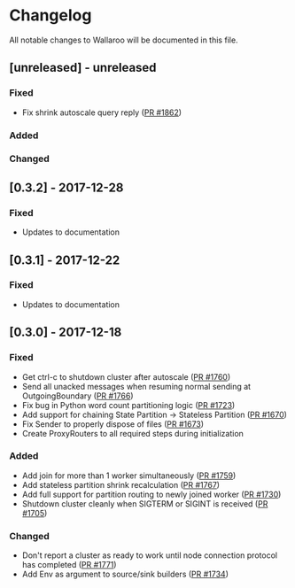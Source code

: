 # Changelog

All notable changes to Wallaroo will be documented in this file.

## [unreleased] - unreleased

### Fixed

- Fix shrink autoscale query reply ([PR #1862](https://github.com/wallaroolabs/wallaroo/pull/1862))
### Added

### Changed

## [0.3.2] - 2017-12-28

### Fixed

- Updates to documentation

## [0.3.1] - 2017-12-22

### Fixed

- Updates to documentation

## [0.3.0] - 2017-12-18

### Fixed

- Get ctrl-c to shutdown cluster after autoscale ([PR #1760](https://github.com/wallaroolabs/wallaroo/pull/1760))
- Send all unacked messages when resuming normal sending at OutgoingBoundary ([PR #1766](https://github.com/wallaroolabs/wallaroo/pull/1766))
- Fix bug in Python word count partitioning logic ([PR #1723](https://github.com/wallaroolabs/wallaroo/pull/1723))
- Add support for chaining State Partition -> Stateless Partition ([PR #1670](https://github.com/wallaroolabs/wallaroo/pull/1670))
- Fix Sender to properly dispose of files ([PR #1673](https://github.com/wallaroolabs/wallaroo/pull/1673))
- Create ProxyRouters to all required steps during initialization

### Added

- Add join for more than 1 worker simultaneously ([PR #1759](https://github.com/wallaroolabs/wallaroo/pull/1759))
- Add stateless partition shrink recalculation ([PR #1767](https://github.com/wallaroolabs/wallaroo/pull/1767))
- Add full support for partition routing to newly joined worker ([PR #1730](https://github.com/wallaroolabs/wallaroo/pull/1730))
- Shutdown cluster cleanly when SIGTERM or SIGINT is received ([PR #1705](https://github.com/wallaroolabs/wallaroo/pull/1705))

### Changed

- Don't report a cluster as ready to work until node connection protocol has completed ([PR #1771](https://github.com/wallaroolabs/wallaroo/pull/1771))
- Add Env as argument to source/sink builders ([PR #1734](https://github.com/wallaroolabs/wallaroo/pull/1734))
